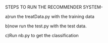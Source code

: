 STEPS TO RUN THE RECOMMENDER SYSTEM-

  a)run the treatData.py with the training data
  
  b)now run the test.py with the test data.
  
  c)Run nb.py to get the classification
